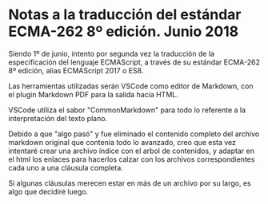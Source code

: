 #  Notas a la traducción del estándar ECMA-262 8º edición. Junio 2018

Siendo 1º de junio, intento por segunda vez la traducción de la especificación del lenguaje ECMAScript, a través de su estándar ECMA-262 8º edición, alias ECMAScript 2017 o ES8.

Las herramientas utilizadas serán VSCode como editor de Markdown, con el plugin Markdown PDF para la salida hacia HTML. 

VSCode utiliza el sabor "CommonMarkdown" para todo lo referente a la interpretación del texto plano.

Debido a que "algo pasó" y fue eliminado el contenido completo del archivo markdown original que contenía todo lo avanzado, creo que esta vez intentaré crear una archivo índice con el arbol de contenidos, y adaptar en el html los enlaces para hacerlos calzar con los archivos correspondientes cada uno a una cláusula completa. 

Si algunas cláusulas merecen estar en más de un archivo por su largo, es algo que decidiré luego.


